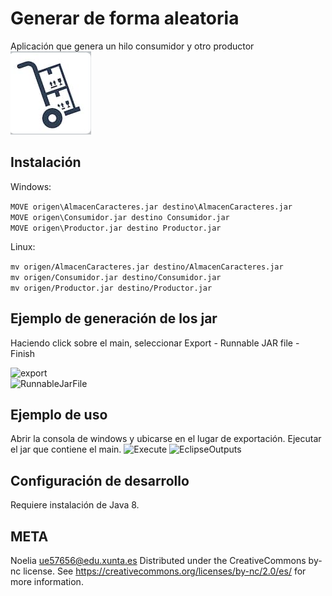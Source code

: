 # Generar de forma aleatoria
Aplicación que genera un hilo consumidor y otro productor  
![Storage](../2.png)
## Instalación 

Windows:

```MOVE origen\AlmacenCaracteres.jar destino\AlmacenCaracteres.jar```  
```MOVE origen\Consumidor.jar destino Consumidor.jar```  
```MOVE origen\Productor.jar destino Productor.jar```  

Linux:

```mv origen/AlmacenCaracteres.jar destino/AlmacenCaracteres.jar```  
```mv origen/Consumidor.jar destino/Consumidor.jar```  
```mv origen/Productor.jar destino/Productor.jar```  

## Ejemplo de generación de los jar
Haciendo click sobre el main, seleccionar Export - Runnable JAR file - Finish

![export](../4.png)  
![RunnableJarFile](../5.png)  

## Ejemplo de uso   
Abrir la consola de windows  y ubicarse en el lugar de exportación. Ejecutar el jar que contiene el main. 
![Execute](../3.png)
![EclipseOutputs](../1.png)



## Configuración de desarrollo
Requiere instalación de Java 8.

## META
Noelia  ue57656@edu.xunta.es
Distributed under the CreativeCommons by-nc license. See https://creativecommons.org/licenses/by-nc/2.0/es/  for more information.
